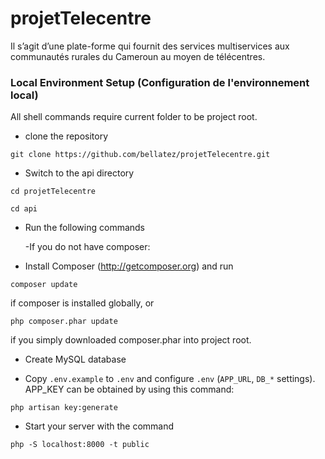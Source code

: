 # projetTelecentre
Il s’agit d’une plate-forme qui fournit des services multiservices aux communautés rurales du Cameroun au moyen de télécentres.

### Local Environment Setup (Configuration de l'environnement local)

All shell commands require current folder to be project root.

- clone the repository
```
git clone https://github.com/bellatez/projetTelecentre.git
```

- Switch to the api directory
```
cd projetTelecentre

cd api
```
- Run the following commands

    -If you do not have composer: 
    
- Install Composer (http://getcomposer.org) and run
```
composer update
```
if composer is installed globally, or
```
php composer.phar update
```
if you simply downloaded composer.phar into project root.

- Create MySQL database

- Copy `.env.example` to `.env` and configure `.env` (`APP_URL`, `DB_*` settings). APP_KEY can be obtained by using this command:
```
php artisan key:generate
```

- Start your server with the command
```
php -S localhost:8000 -t public
```
